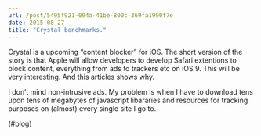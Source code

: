 ```yaml
---
url: /post/5495f921-094a-41be-800c-369fa1990f7e
date: 2015-08-27
title: "Crystal benchmarks."
---
```


Crystal is a upcoming &#8220;content blocker&#8221; for iOS. The short version of the story is that Apple will allow developers to develop Safari extentions to block content, everything from ads to trackers etc on iOS 9. This will be very interesting. And this articles shows why.



I don&#8217;t mind non-intrusive ads. My problem is when I have to download tens upon tens of megabytes of javascript libararies and resources for tracking purposes on (almost) every single site I go to.



(#blog)